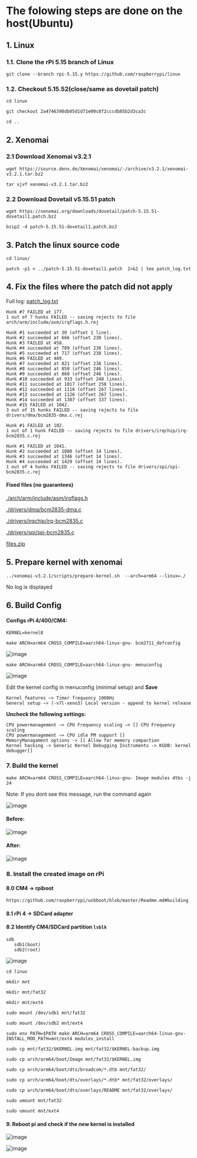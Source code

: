 # The folowing steps are done on the host(Ubuntu)
## 1. Linux
### 1.1. Clone the rPi 5.15 branch of Linux
```
git clone --branch rpi-5.15.y https://github.com/raspberrypi/linux
```

### 1.2. Checkout 5.15.52(close/same as dovetail patch)
```
cd linux
```
```
git checkout 2a4746398db05d1d71e00c8f2cccdb85b2d3ca3c 
```
```
cd ..
```

## 2. Xenomai

### 2.1 Download Xenomai v3.2.1

```
wget https://source.denx.de/Xenomai/xenomai/-/archive/v3.2.1/xenomai-v3.2.1.tar.bz2
```
```
tar xjvf xenomai-v3.2.1.tar.bz2
```

### 2.2 Download Dovetail v5.15.51 patch

```
wget https://xenomai.org/downloads/dovetail/patch-5.15.51-dovetail1.patch.bz2
```
```
bzip2 -d patch-5.15.51-dovetail1.patch.bz2
```

## 3. Patch the linux source code
```
cd linux/
```
```
patch -p1 < ../patch-5.15.51-dovetail1.patch  2>&1 | tee patch_log.txt
```

## 4. Fix the files where the patch did not apply
Full log: [patch_log.txt](assets/files/2/patch_log.txt)

```
Hunk #7 FAILED at 177.
1 out of 7 hunks FAILED -- saving rejects to file arch/arm/include/asm/irqflags.h.rej
```
```
Hunk #1 succeeded at 30 (offset 1 line).
Hunk #2 succeeded at 666 (offset 230 lines).
Hunk #3 FAILED at 458.
Hunk #4 succeeded at 709 (offset 238 lines).
Hunk #5 succeeded at 717 (offset 238 lines).
Hunk #6 FAILED at 489.
Hunk #7 succeeded at 821 (offset 238 lines).
Hunk #8 succeeded at 850 (offset 246 lines).
Hunk #9 succeeded at 860 (offset 246 lines).
Hunk #10 succeeded at 933 (offset 248 lines).
Hunk #11 succeeded at 1017 (offset 258 lines).
Hunk #12 succeeded at 1116 (offset 267 lines).
Hunk #13 succeeded at 1126 (offset 267 lines).
Hunk #14 succeeded at 1307 (offset 337 lines).
Hunk #15 FAILED at 1042.
3 out of 15 hunks FAILED -- saving rejects to file drivers/dma/bcm2835-dma.c.rej
```
```
Hunk #1 FAILED at 102.
1 out of 1 hunk FAILED -- saving rejects to file drivers/irqchip/irq-bcm2835.c.rej
```

```
Hunk #1 FAILED at 1041.
Hunk #2 succeeded at 1080 (offset 14 lines).
Hunk #3 succeeded at 1346 (offset 14 lines).
Hunk #4 succeeded at 1429 (offset 14 lines).
1 out of 4 hunks FAILED -- saving rejects to file drivers/spi/spi-bcm2835.c.rej
```

#### Fixed files (no guarantees)

[./arch/arm/include/asm/irqflags.h](assets/files/2/irqflags.h)

[./drivers/dma/bcm2835-dma.c](assets/files/2/bcm2835-dma.c)

[./drivers/irqchip/irq-bcm2835.c](assets/files/2/irq-bcm2835.c)

[./drivers/spi/spi-bcm2835.c](assets/files/2/spi-bcm2835.c)

[files.zip](assets/files/2/files.zip)

## 5. Prepare kernel with xenomai
```
../xenomai-v3.2.1/scripts/prepare-kernel.sh  --arch=arm64 --linux=./
```

No log is displayed

## 6. Build Config
#### Configs rPi 4/400/CM4:
```
KERNEL=kernel8
```
```
make ARCH=arm64 CROSS_COMPILE=aarch64-linux-gnu- bcm2711_defconfig
```
![image](assets/images/2/defconfig.png)

```
make ARCH=arm64 CROSS_COMPILE=aarch64-linux-gnu- menuconfig
```

![image](assets/images/2/menuconfig.png)

Edit the kernel config in menuconfig (minimal setup) and **Save**
```
Kernel features —> Timer frequency 1000Hz
General setup —> (-v7l-xeno3) Local version - append to kernel release
```

**Uncheck the following settings:**

```
CPU powermanagement –> CPU Frequency scaling –> [] CPU Frequency scaling
CPU powermanagement –> CPU idle PM support []
MemoryManagament options -> [] Allow for memory compaction
Kernel hacking -> Generic Kernel Debugging Instruments -> KGDB: kernel debugger[]
```

### 7. Build the kernel
```
make ARCH=arm64 CROSS_COMPILE=aarch64-linux-gnu- Image modules dtbs -j 24
```
Note: If you dont see this message, run the command again

![image](assets/images/2/image.png)


#### Before:

![image](assets/images/2/before_zimage.png)

#### After:

![image](assets/images/2/after_zimage.png)

### 8. Install the created image on rPi
#### 8.0 CM4 -> rpiboot 
```
https://github.com/raspberrypi/usbboot/blob/master/Readme.md#building
```

#### 8.1 rPi 4 -> SDCard adapter

#### 8.2 Identify CM4/SDCard partition ``lsblk``
```
sdb
   sdb1(boot)
   sdb2(root)
```

![image](assets/images/2/sd_card_ident.png)

```
cd linux
```
```
mkdir mnt
```
```
mkdir mnt/fat32
```
```
mkdir mnt/ext4
```
```
sudo mount /dev/sdb1 mnt/fat32
```
```
sudo mount /dev/sdb2 mnt/ext4
```
```
sudo env PATH=$PATH make ARCH=arm64 CROSS_COMPILE=aarch64-linux-gnu- INSTALL_MOD_PATH=mnt/ext4 modules_install
```
```
sudo cp mnt/fat32/$KERNEL.img mnt/fat32/$KERNEL-backup.img
```
```
sudo cp arch/arm64/boot/Image mnt/fat32/$KERNEL.img
```
```
sudo cp arch/arm64/boot/dts/broadcom/*.dtb mnt/fat32/
```
```
sudo cp arch/arm64/boot/dts/overlays/*.dtb* mnt/fat32/overlays/
```
```
sudo cp arch/arm64/boot/dts/overlays/README mnt/fat32/overlays/
```
```
sudo umount mnt/fat32
```
```
sudo umount mnt/ext4
```

#### 9. Reboot pi and check if the new kernel is installed 

![image](assets/images/2/patched_kernel.png)

![image](assets/images/2/cobalt_on_patched_kernel.png)
